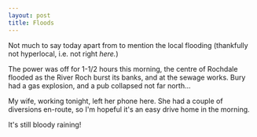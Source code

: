 ```yaml
---
layout: post
title: Floods
---
```


Not much to say today apart from to mention the local flooding (thankfully not hyperlocal, i.e. not right *here.*)

The power was off for 1-1/2 hours this morning, the centre of Rochdale flooded as the River Roch burst its banks, and at the sewage works.  Bury had a gas explosion, and a pub collapsed not far north…

My wife, working tonight, left her phone here.  She had a couple of diversions en-route, so I'm hopeful it's an easy drive home in the morning.

It's still bloody raining!
